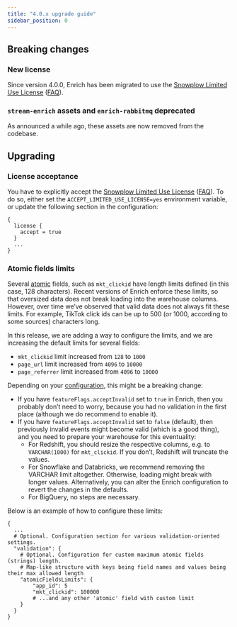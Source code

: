 ```yaml
---
title: "4.0.x upgrade guide"
sidebar_position: 0
---
```


## Breaking changes

### New license

Since version 4.0.0, Enrich has been migrated to use the [Snowplow Limited Use License](https://docs.snowplow.io/limited-use-license-1.0/) ([FAQ](/docs/contributing/limited-use-license-faq/index.md)).

### `stream-enrich` assets and `enrich-rabbitmq` deprecated

As announced a while ago, these assets are now removed from the codebase.

## Upgrading

### License acceptance

You have to explicitly accept the [Snowplow Limited Use License](https://docs.snowplow.io/limited-use-license-1.0/) ([FAQ](/docs/contributing/limited-use-license-faq/index.md)). To do so, either set the `ACCEPT_LIMITED_USE_LICENSE=yes` environment variable, or update the following section in the configuration:

```hcl
{
  license {
    accept = true
  }
  ...
}
```

### Atomic fields limits

Several [atomic](https://github.com/snowplow/iglu-central/blob/master/schemas/com.snowplowanalytics.snowplow/atomic/jsonschema/1-0-0) fields, such as `mkt_clickid` have length limits defined (in this case, 128 characters). Recent versions of Enrich enforce these limits, so that oversized data does not break loading into the warehouse columns. However, over time we’ve observed that valid data does not always fit these limits. For example, TikTok click ids can be up to 500 (or 1000, according to some sources) characters long.

In this release, we are adding a way to configure the limits, and we are increasing the default limits for several fields:
* `mkt_clickid` limit increased from `128` to `1000`
* `page_url` limit increased from `4096` to `10000`
* `page_referrer` limit increased from `4096` to `10000`

Depending on your [configuration](https://docs.snowplow.io/docs/pipeline-components-and-applications/enrichment-components/configuration-reference/index.md), this might be a breaking change:
* If you have `featureFlags.acceptInvalid` set to `true` in Enrich, then you probably don’t need to worry, because you had no validation in the first place (although we do recommend to enable it).
* If you have `featureFlags.acceptInvalid` set to `false` (default), then previously invalid events might become valid (which is a good thing), and you need to prepare your warehouse for this eventuality:
  * For Redshift, you should resize the respective columns, e.g. to `VARCHAR(1000)` for `mkt_clickid`. If you don’t, Redshift will truncate the values.
  * For Snowflake and Databricks, we recommend removing the VARCHAR limit altogether. Otherwise, loading might break with longer values. Alternatively, you can alter the Enrich configuration to revert the changes in the defaults.
  * For BigQuery, no steps are necessary.

Below is an example of how to configure these limits:

```hcl
{
  ...
  # Optional. Configuration section for various validation-oriented settings.
  "validation": {
    # Optional. Configuration for custom maximum atomic fields (strings) length.
    # Map-like structure with keys being field names and values being their max allowed length
    "atomicFieldsLimits": {
        "app_id": 5
        "mkt_clickid": 100000
        # ...and any other 'atomic' field with custom limit
    }
  }  
}
```

